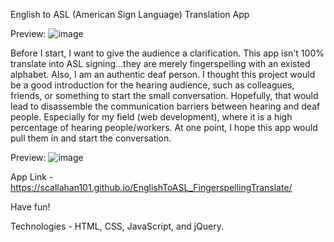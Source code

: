 English to ASL (American Sign Language) Translation App

Preview:
![image](https://i.gyazo.com/de45847093392f198268b33cec516dee.png)

Before I start, I want to give the audience a clarification. This app isn't 100% translate into ASL signing...they are merely fingerspelling with an existed alphabet. Also, I am an authentic deaf person. I thought this project would be a good introduction for the hearing audience, such as colleagues, friends, or something to start the small conversation. Hopefully, that would lead to disassemble the communication barriers between hearing and deaf people. Especially for my field (web development), where it is a high percentage of hearing people/workers. At one point, I hope this app would pull them in and start the conversation. 

Preview:
![image](https://i.gyazo.com/ec16de52cafc3fd16eee58a7937ea185.jpg)

App Link - https://scallahan101.github.io/EnglishToASL_FingerspellingTranslate/

Have fun!

Technologies - HTML, CSS, JavaScript, and jQuery. 